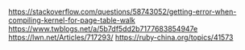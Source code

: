 https://stackoverflow.com/questions/58743052/getting-error-when-compiling-kernel-for-page-table-walk
https://www.twblogs.net/a/5b7df5dd2b7177683854947e
https://lwn.net/Articles/717293/
https://ruby-china.org/topics/41573